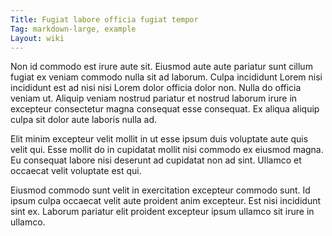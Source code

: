 ```yaml
---
Title: Fugiat labore officia fugiat tempor
Tag: markdown-large, example
Layout: wiki
---
```

Non id commodo est irure aute sit. Eiusmod aute aute pariatur sunt cillum fugiat ex veniam commodo nulla sit ad laborum. Culpa incididunt Lorem nisi incididunt est ad nisi nisi Lorem dolor officia dolor non. Nulla do officia veniam ut. Aliquip veniam nostrud pariatur et nostrud laborum irure in excepteur consectetur magna consequat esse consequat. Ex aliqua aliquip culpa sit dolor aute laboris nulla ad.

Elit minim excepteur velit mollit in ut esse ipsum duis voluptate aute quis velit qui. Esse mollit do in cupidatat mollit nisi commodo ex eiusmod magna. Eu consequat labore nisi deserunt ad cupidatat non ad sint. Ullamco et occaecat velit voluptate est qui.

Eiusmod commodo sunt velit in exercitation excepteur commodo sunt. Id ipsum culpa occaecat velit aute proident anim excepteur. Est nisi incididunt sint ex. Laborum pariatur elit proident excepteur ipsum ullamco sit irure in ullamco.